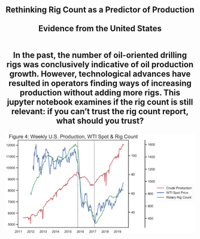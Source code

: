 <H2 align="center"> Rethinking Rig Count as a Predictor of Production<br> <br>  Evidence from the United States <br> <br> 


<p>In the past, the number of oil-oriented drilling rigs was conclusively indicative of oil production growth. However, technological advances have resulted in operators finding ways of increasing production without adding more rigs. This jupyter notebook examines if the rig count is still relevant: if you can’t trust the rig count report, what should you trust?  </p>

<img src="https://github.com/MarcusMLarsson/Rotary-Rig-Count/blob/master/image/rig.PNG" width="700">

